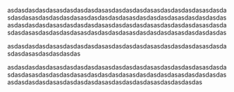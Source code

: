 asdasdasdasdasasdasdasdasdasasdasdasdasdasasdasdasdasdasasdasdasdasdasasdasdasdasdasasdasdasdasdasasdasdasdasdasasdasdasdasdasasdasdasdasdasasdasdasdasdasasdasdasdasdasasdasdasdasdasasdasdasdasdasasdasdasdasdasasdasdasdasdasasdasdasdasdasasdasdasdasdas

asdasdasdasdasasdasdasdasdasasdasdasdasdasasdasdasdasdasasdasdasdasdasasdasdasdasdas


asdasdasdasdasasdasdasdasdasasdasdasdasdasasdasdasdasdasasdasdasdasdasasdasdasdasdasasdasdasdasdasasdasdasdasdasasdasdasdasdasasdasdasdasdasasdasdasdasdasasdasdasdasdasasdasdasdasdas

